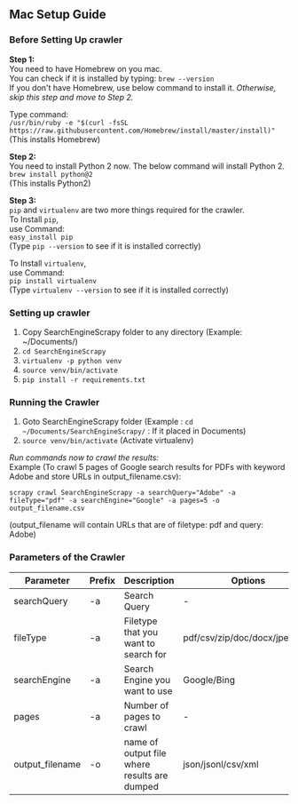 ## Mac Setup Guide  
  
### Before Setting Up crawler  

**Step 1:**  
You need to have Homebrew on you mac.  
You can check if it is installed by typing: `brew --version`  
If you don't have Homebrew, use below command to install it. _Otherwise, skip this step and move to Step 2._  
    
Type command:  
`/usr/bin/ruby -e "$(curl -fsSL https://raw.githubusercontent.com/Homebrew/install/master/install)"`  
(This installs Homebrew)  
   
**Step 2:**  
You need to install Python 2 now. The below command will install Python 2.
`brew install python@2`  
(This installs Python2)  
   
**Step 3:**  
`pip` and `virtualenv` are two more things required for the crawler.  
To Install `pip`,  
use Command:  
`easy_install pip`  
(Type `pip --version` to see if it is installed correctly)  
   
To Install `virtualenv`,  
use Command:  
`pip install virtualenv`   
(Type `virtualenv --version` to see if it is installed correctly)  
  
  
### Setting up crawler  
1. Copy SearchEngineScrapy folder to any directory (Example: ~/Documents/)  
2. `cd SearchEngineScrapy`   
3. `virtualenv -p python venv`  
4. `source venv/bin/activate`  
5. `pip install -r requirements.txt`  
  
  
### Running the Crawler  
1. Goto SearchEngineScrapy folder  (Example : `cd ~/Documents/SearchEngineScrapy/` : If it placed in Documents)  
2. `source venv/bin/activate` (Activate virtualenv)  
   
  
_Run commands now to crawl the results:_  
Example (To crawl 5 pages of Google search results for PDFs with keyword Adobe and store URLs in output_filename.csv):  
   
`scrapy crawl SearchEngineScrapy -a searchQuery="Adobe" -a fileType="pdf" -a searchEngine="Google" -a pages=5 -o output_filename.csv`   

(output_filename will contain URLs that are of filetype: pdf and query: Adobe)
  
### Parameters of the Crawler  
| Parameter       | Prefix | Description                                  | Options                       | Required | Default |
|-----------------|--------|----------------------------------------------|-------------------------------|----------|---------|
| searchQuery     | -a     | Search Query                                 | -                             | Y        | -       |
| fileType        | -a     | Filetype that you want to search for         | pdf/csv/zip/doc/docx/jpeg/png | Y        | -       |
| searchEngine    | -a     | Search Engine you want to use                | Google/Bing                   | N        | Bing    |
| pages           | -a     | Number of pages to crawl                     | -                             | N        | 3       |
| output_filename | -o     | name of output file where results are dumped | json/jsonl/csv/xml            | N        | -       |
